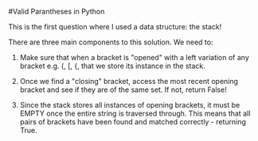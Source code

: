#Valid Parantheses in Python

This is the first question where I used a data structure: the stack!

There are three main components to this solution. We need to:

1. Make sure that when a bracket is "opened" with a left variation of any bracket e.g. (, [, {, that we store its instance in the stack.

2. Once we find a "closing" bracket, access the most recent opening bracket and see if they are of the same set. If not, return False!

3. Since the stack stores all instances of opening brackets, it must be EMPTY once the entire string is traversed through. This means that all pairs of brackets
have been found and matched correctly - returning True.
